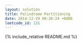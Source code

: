 ```yaml
---
layout: solution
title: Palindrome Partitioning
date: 2014-12-29 00:26:24 +0800
leetcode_id: 131
---
```

{% include_relative README.md %}
